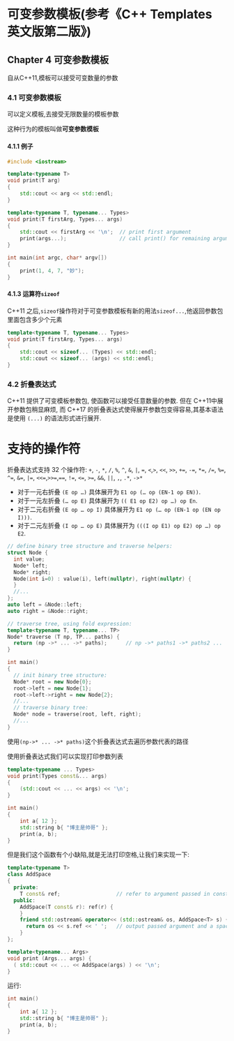 # 可变参数模板(参考《C++ Templates 英文版第二版》)

## Chapter 4 可变参数模板

自从C++11,模板可以接受可变数量的参数

### 4.1 可变参数模板

可以定义模板,去接受无限数量的模板参数

这种行为的模板叫做**可变参数模板**

#### 4.1.1 例子

```cpp
#include <iostream>

template<typename T>
void print(T arg)
{
	std::cout << arg << std::endl;
}

template<typename T, typename... Types>
void print(T firstArg, Types... args)
{
	std::cout << firstArg << '\n';  // print first argument
	print(args...);                 // call print() for remaining arguments
}

int main(int argc, char* argv[])
{
	print(1, 4, 7, "妙");
}
```

#### 4.1.3 运算符`sizeof`

C++11 之后,`sizeof`操作符对于可变参数模板有新的用法`sizeof...`,他返回参数包里面包含多少个元素

```cpp
template<typename T, typename... Types>
void print(T firstArg, Types... args)
{
	std::cout << sizeof... (Types) << std::endl;
	std::cout << sizeof... (args) << std::endl;
}
```

### 4.2 折叠表达式

C++11 提供了可变模板参数包, 使函数可以接受任意数量的参数. 但在 C++11中展开参数包稍显麻烦, 而 C++17 的折叠表达式使得展开参数包变得容易,其基本语法是使用 `(...)` 的语法形式进行展开.

# 支持的操作符

折叠表达式支持 32 个操作符: `+`, `-`, `*`, `/`, `%`, `^`, `&`, `|`, `=`, `<`,`>`, `<<`, `>>`, `+=`, `-=`, `*=`, `/=`, `%=`, `^=`, `&=`, `|=`, `<<=`,`>>=`,`==`, `!=`, `<=`, `>=`, `&&`, `||`, `,`, `.*`, `->*`

- 对于一元右折叠 `(E op …)` 具体展开为 `E1 op (… op (EN-1 op EN))`.
- 对于一元左折叠 `(… op E)` 具体展开为 `(( E1 op E2) op …) op En`.
- 对于二元右折叠 `(E op … op I)` 具体展开为 `E1 op (… op (EN-1 op (EN op I)))`.
- 对于二元左折叠 `(I op … op E)` 具体展开为 `(((I op E1) op E2) op …) op E2`.

```cpp
// define binary tree structure and traverse helpers:
struct Node {
  int value;
  Node* left;
  Node* right;
  Node(int i=0) : value(i), left(nullptr), right(nullptr) {
  }
  //...
};
auto left = &Node::left;
auto right = &Node::right;

// traverse tree, using fold expression:
template<typename T, typename... TP>
Node* traverse (T np, TP... paths) {
  return (np ->* ... ->* paths);      // np ->* paths1 ->* paths2 ...
}

int main()
{
  // init binary tree structure:
  Node* root = new Node{0};
  root->left = new Node{1};
  root->left->right = new Node{2};
  //...
  // traverse binary tree:
  Node* node = traverse(root, left, right);
  //...
}
```

使用`(np->* ... ->* paths)`这个折叠表达式去遍历参数代表的路径

使用折叠表达式我们可以实现打印参数列表

```cpp
template<typename ... Types>
void print(Types const&... args)
{
	(std::cout << ... << args) << '\n';
}

int main()
{
	int a{ 12 };
	std::string b{ "博主是帅哥" };
	print(a, b);
}
```

但是我们这个函数有个小缺陷,就是无法打印空格,让我们来实现一下:

```cpp
template<typename T>
class AddSpace
{
  private:
    T const& ref;                  // refer to argument passed in constructor
  public:
    AddSpace(T const& r): ref(r) {
    }
    friend std::ostream& operator<< (std::ostream& os, AddSpace<T> s) {
      return os << s.ref << ' ';   // output passed argument and a space
    }
};

template<typename... Args>
void print (Args... args) {
  ( std::cout << ... << AddSpace(args) ) << '\n';
}
```

运行:

```cpp
int main()
{
	int a{ 12 };
	std::string b{ "博主是帅哥" };
	print(a, b);
}
```

